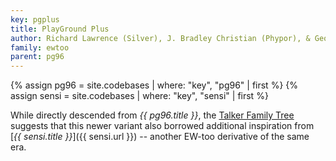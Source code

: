 ```yaml
---
key: pgplus
title: PlayGround Plus
author: Richard Lawrence (Silver), J. Bradley Christian (Phypor), & Geoffrey Swift (Blimey)
family: ewtoo
parent: pg96
---
```


{% assign pg96 = site.codebases | where: "key", "pg96" | first %}
{% assign sensi = site.codebases | where: "key", "sensi" | first %}

While directly descended from _{{ pg96.title }}_, the [Talker Family Tree][tree] suggests that this newer
variant also borrowed additional inspiration from [_{{ sensi.title }}_]({{ sensi.url }}) -- another
EW-too derivative of the same era.

[tree]: /talkertree.txt
